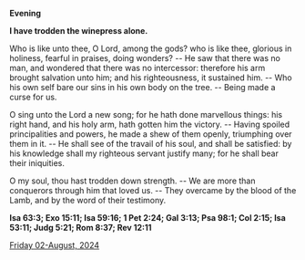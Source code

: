 **Evening**

**I have trodden the winepress alone.**
 
Who is like unto thee, O Lord, among the gods? who is like thee, glorious in holiness, fearful in praises, doing wonders? -- He saw that there was no man, and wondered that there was no intercessor: therefore his arm brought salvation unto him; and his righteousness, it sustained him. -- Who his own self bare our sins in his own body on the tree. -- Being made a curse for us.
 
O sing unto the Lord a new song; for he hath done marvellous things: his right hand, and his holy arm, hath gotten him the victory. -- Having spoiled principalities and powers, he made a shew of them openly, triumphing over them in it. -- He shall see of the travail of his soul, and shall be satisfied: by his knowledge shall my righteous servant justify many; for he shall bear their iniquities.
 
O my soul, thou hast trodden down strength. -- We are more than conquerors through him that loved us. -- They overcame by the blood of the Lamb, and by the word of their testimony.  

**Isa 63:3; Exo 15:11; Isa 59:16; 1 Pet 2:24; Gal 3:13; Psa 98:1; Col 2:15; Isa 53:11; Judg 5:21; Rom 8:37; Rev 12:11**

[Friday 02-August, 2024](https://t.me/daily_light)
